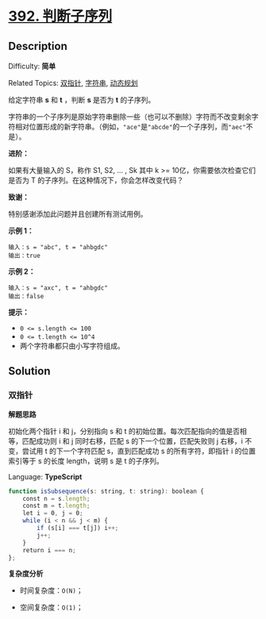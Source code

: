 # [392\. 判断子序列](https://leetcode.cn/problems/is-subsequence/)

## Description

Difficulty: **简单**  

Related Topics: [双指针](https://leetcode.cn/tag/two-pointers/), [字符串](https://leetcode.cn/tag/string/), [动态规划](https://leetcode.cn/tag/dynamic-programming/)

给定字符串 **s** 和 **t** ，判断 **s** 是否为 **t** 的子序列。

字符串的一个子序列是原始字符串删除一些（也可以不删除）字符而不改变剩余字符相对位置形成的新字符串。（例如，`"ace"`是`"abcde"`的一个子序列，而`"aec"`不是）。

**进阶：**

如果有大量输入的 S，称作 S1, S2, ... , Sk 其中 k >= 10亿，你需要依次检查它们是否为 T 的子序列。在这种情况下，你会怎样改变代码？

**致谢：**

特别感谢添加此问题并且创建所有测试用例。

**示例 1：**

```
输入：s = "abc", t = "ahbgdc"
输出：true
```

**示例 2：**

```
输入：s = "axc", t = "ahbgdc"
输出：false
```

**提示：**

* `0 <= s.length <= 100`
* `0 <= t.length <= 10^4`
* 两个字符串都只由小写字符组成。

## Solution

### 双指针

**解题思路**

初始化两个指针 i 和 j，分别指向 s 和 t 的初始位置。每次匹配指向的值是否相等，匹配成功则 i 和 j 同时右移，匹配 s 的下一个位置，匹配失败则 j 右移，i 不变，尝试用 t 的下一个字符匹配 s，直到匹配成功 s 的所有字符，即指针 i 的位置索引等于 s 的长度 length，说明 s 是 t 的子序列。

Language: **TypeScript**

```typescript
function isSubsequence(s: string, t: string): boolean {
    const n = s.length;
    const m = t.length;
    let i = 0, j = 0;
    while (i < n && j < m) {
        if (s[i] === t[j]) i++;
        j++;
    }
    return i === n;
};
```

**复杂度分析**

- 时间复杂度：`O(N)`；

- 空间复杂度：`O(1)`；
